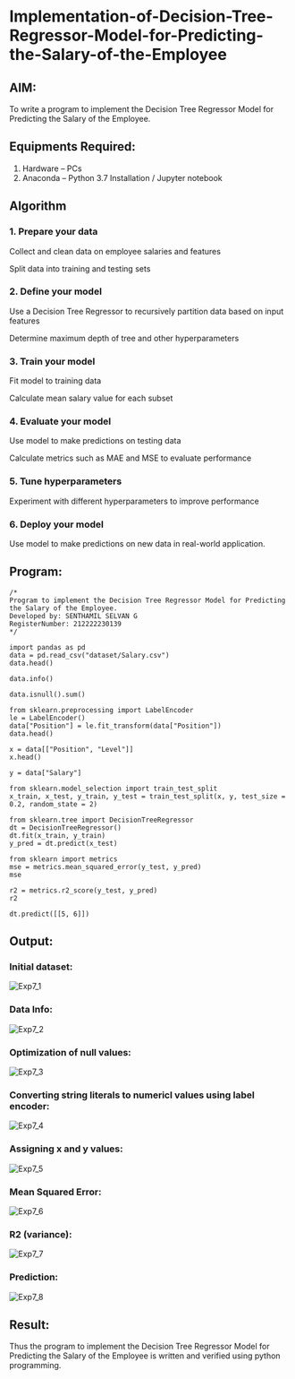 # Implementation-of-Decision-Tree-Regressor-Model-for-Predicting-the-Salary-of-the-Employee

## AIM:
To write a program to implement the Decision Tree Regressor Model for Predicting the Salary of the Employee.

## Equipments Required:
1. Hardware – PCs
2. Anaconda – Python 3.7 Installation / Jupyter notebook

## Algorithm
### 1. Prepare your data
Collect and clean data on employee salaries and features

Split data into training and testing sets

### 2. Define your model
Use a Decision Tree Regressor to recursively partition data based on input features

Determine maximum depth of tree and other hyperparameters

### 3. Train your model
Fit model to training data

Calculate mean salary value for each subset

### 4. Evaluate your model
Use model to make predictions on testing data

Calculate metrics such as MAE and MSE to evaluate performance

### 5. Tune hyperparameters
Experiment with different hyperparameters to improve performance

### 6. Deploy your model
Use model to make predictions on new data in real-world application.

## Program:
```
/*
Program to implement the Decision Tree Regressor Model for Predicting the Salary of the Employee.
Developed by: SENTHAMIL SELVAN G
RegisterNumber: 212222230139
*/

import pandas as pd
data = pd.read_csv("dataset/Salary.csv")
data.head()

data.info()

data.isnull().sum()

from sklearn.preprocessing import LabelEncoder
le = LabelEncoder()
data["Position"] = le.fit_transform(data["Position"])
data.head()

x = data[["Position", "Level"]]
x.head()

y = data["Salary"]

from sklearn.model_selection import train_test_split
x_train, x_test, y_train, y_test = train_test_split(x, y, test_size = 0.2, random_state = 2)

from sklearn.tree import DecisionTreeRegressor
dt = DecisionTreeRegressor()
dt.fit(x_train, y_train)
y_pred = dt.predict(x_test)

from sklearn import metrics
mse = metrics.mean_squared_error(y_test, y_pred)
mse

r2 = metrics.r2_score(y_test, y_pred)
r2

dt.predict([[5, 6]])
```

## Output:
### Initial dataset:
![Exp7_1](https://github.com/Senthamil1412/Implementation-of-Decision-Tree-Regressor-Model-for-Predicting-the-Salary-of-the-Employee/assets/119120228/bd4f1318-9193-49c7-a675-b688f5858766)
### Data Info:
![Exp7_2](https://github.com/Senthamil1412/Implementation-of-Decision-Tree-Regressor-Model-for-Predicting-the-Salary-of-the-Employee/assets/119120228/c02062df-8ff7-4bf9-acbb-85e7ce033b69)
### Optimization of null values:
![Exp7_3](https://github.com/Senthamil1412/Implementation-of-Decision-Tree-Regressor-Model-for-Predicting-the-Salary-of-the-Employee/assets/119120228/757f64ac-de04-41b0-b693-6435c9a9bba6)
### Converting string literals to numericl values using label encoder:
![Exp7_4](https://github.com/Senthamil1412/Implementation-of-Decision-Tree-Regressor-Model-for-Predicting-the-Salary-of-the-Employee/assets/119120228/88f8b8a4-aabb-4eb2-b135-131e67f118bc)
### Assigning x and y values:
![Exp7_5](https://github.com/Senthamil1412/Implementation-of-Decision-Tree-Regressor-Model-for-Predicting-the-Salary-of-the-Employee/assets/119120228/b1eb54d7-0824-420f-8ff8-7deb69954db1)
### Mean Squared Error:
![Exp7_6](https://github.com/Senthamil1412/Implementation-of-Decision-Tree-Regressor-Model-for-Predicting-the-Salary-of-the-Employee/assets/119120228/9e389d57-3e33-4537-87f8-8ffe24700cb5)
### R2 (variance):
![Exp7_7](https://github.com/Senthamil1412/Implementation-of-Decision-Tree-Regressor-Model-for-Predicting-the-Salary-of-the-Employee/assets/119120228/88dbfd38-4e3f-4c8b-be0e-92ce432c4978)
### Prediction:
![Exp7_8](https://github.com/Senthamil1412/Implementation-of-Decision-Tree-Regressor-Model-for-Predicting-the-Salary-of-the-Employee/assets/119120228/1dfc86f7-c1b7-4e71-8977-3022f4775c64)






## Result:
Thus the program to implement the Decision Tree Regressor Model for Predicting the Salary of the Employee is written and verified using python programming.
